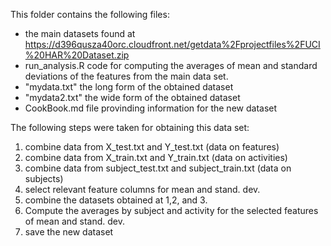 This folder contains the following files:

- the main datasets found at https://d396qusza40orc.cloudfront.net/getdata%2Fprojectfiles%2FUCI%20HAR%20Dataset.zip 
- run_analysis.R code for computing the averages of mean and standard deviations of the features from the main data set.
- "mydata.txt" the long form of the obtained dataset
- "mydata2.txt" the wide form of the obtained dataset
- CookBook.md file provinding information for the new dataset

The following steps were taken for obtaining this data set:

1. combine data from X_test.txt and Y_test.txt (data on features)
2. combine data from X_train.txt and Y_train.txt (data on activities)
3. combine data from subject_test.txt and subject_train.txt (data on subjects)
4. select relevant feature columns for mean and stand. dev.
5. combine the datasets obtained at 1,2, and 3.
6. Compute the averages by subject and activity for the selected features of mean and stand. dev.
7. save the new dataset

